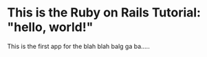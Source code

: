 # This is the Ruby on Rails Tutorial: "hello, world!"

This is the first app for the blah blah balg ga ba.....
